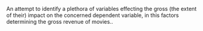 An attempt to identify a plethora of variables effecting the gross (the extent of their) impact on the concerned dependent variable, in this factors determining the gross revenue of movies..
